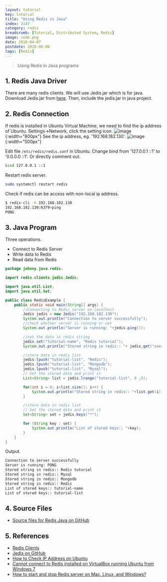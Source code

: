 ```yaml
---
layout: tutorial
key: tutorial
title: "Using Redis in Java"
index: 3147
category: redis
breadcrumb: [Tutorial, Distributed System, Redis]
image: code.png
date: 2016-04-07
postdate: 2018-08-08
tags: [Redis]
---
```


> Using Redis in Java programs

## 1. Redis Java Driver
There are many redis clients. We will use Jedis.jar which is for java. Download Jedis.jar from [here](http://central.maven.org/maven2/redis/clients/jedis/2.9.0/jedis-2.9.0.jar). Then, include the jedis.jar in java project.

## 2. Redis Connection
If redis is installed in Ubuntu Virtual Machine, we need to find the ip address of Ubuntu. Settings->Network, click the setting icon.
![image](/public/images/devops/using-redis-in-java/network.png){:width="800px"}
See the ip address, eg. '192.168.182.130'.
![image](/public/images/devops/using-redis-in-java/ipaddress.png){:width="500px"}

Edit file `/etc/redis/redis.conf` in Ubuntu. Change bind from '127.0.0.1 ::1' to '0.0.0.0 ::1'. Or directly comment out.
```sh
bind 127.0.0.1 ::1
```
Restart redis server.
```sh
sudo systemctl restart redis
```
Check if redis can be access with non-local ip address.
```sh
$ redis-cli -h 192.168.182.130
192.168.182.130:6379>ping
PONG
```

## 3. Java Program
Three operations.
* Connect to Redis Server
* Write data to Redis
* Read data from Redis

```java
package johnny.java.redis;

import redis.clients.jedis.Jedis;

import java.util.List;
import java.util.Set;

public class RedisExample {
    public static void main(String[] args) {
        //Connecting to Redis server on localhost
        Jedis jedis = new Jedis("192.168.182.130");
        System.out.println("Connection to server successfully");
        //check whether server is running or not
        System.out.println("Server is running: "+jedis.ping());

        //set the data in redis string
        jedis.set("tutorial-name", "Redis tutorial");
        System.out.println("Stored string in redis:: "+ jedis.get("username"));

        //store data in redis list
        jedis.lpush("tutorial-list", "Redis");
        jedis.lpush("tutorial-list", "Mongodb");
        jedis.lpush("tutorial-list", "Mysql");
        // Get the stored data and print it
        List<String> list = jedis.lrange("tutorial-list", 0 ,5);

        for(int i = 0; i<list.size(); i++) {
            System.out.println("Stored string in redis:: "+list.get(i));
        }

        //store data in redis list
        // Get the stored data and print it
        Set<String> set = jedis.keys("*");

        for (String key : set) {
            System.out.println("List of stored keys:: "+key);
        }
    }
}
```
Output.
```sh
Connection to server successfully
Server is running: PONG
Stored string in redis:: Redis tutorial
Stored string in redis:: Mysql
Stored string in redis:: Mongodb
Stored string in redis:: Redis
List of stored keys:: tutorial-name
List of stored keys:: tutorial-list
```

## 4. Source Files
* [Source files for Redis Java on GitHub](https://github.com/jojozhuang/java-programming/tree/master/java-redis)

## 5. References
* [Redis Clients](https://redis.io/clients)
* [Jedis on GitHub](https://github.com/xetorthio/jedis)
* [How to Check IP Address on Ubuntu](https://tecadmin.net/check-ip-address-ubuntu-18-04-desktop/)
* [Cannot connect to Redis installed on VirtualBox running Ubuntu from Windows 7](https://serverfault.com/questions/248248/cannot-connect-to-redis-installed-on-virtualbox-running-ubuntu-from-windows-7)
* [How to start and stop Redis server on Mac, Linux, and Windows?](https://tableplus.io/blog/2018/10/how-to-start-stop-restart-redis.html)
